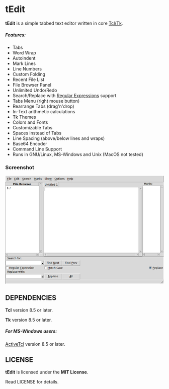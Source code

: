 # tEdit
**tEdit** is a simple tabbed text editor written in core [Tcl/Tk](https://www.tcl.tk).

##### Features:
* Tabs
* Word Wrap
* Autoindent
* Mark Lines
* Line Numbers
* Custom Folding
* Recent File List
* File Browser Panel
* Unlimited Undo/Redo
* Search/Replace with [Regular Expressions](https://www.tcl.tk/man/tcl/TclCmd/re_syntax.htm) support
* Tabs Menu (right mouse button)
* Rearrange Tabs (drag'n'drop)
* In-Text arithmetic calculations
* Tk Themes
* Colors and Fonts
* Customizable Tabs
* Spaces instead of Tabs
* Line Spacing (above/below lines and wraps)
* Base64 Encoder
* Command Line Support
* Runs in GNU/Linux, MS-Windows and Unix (MacOS not tested)

### Screenshot
![Screenshot](screenshot.png "Screenshot")


## DEPENDENCIES
**Tcl** version 8.5 or later.

**Tk** version 8.5 or later.

##### For MS-Windows users:
[ActiveTcl](https://www.activestate.com/activetcl) version 8.5 or later.


## LICENSE
**tEdit** is licensed under the **MIT License**.

Read LICENSE for details.
